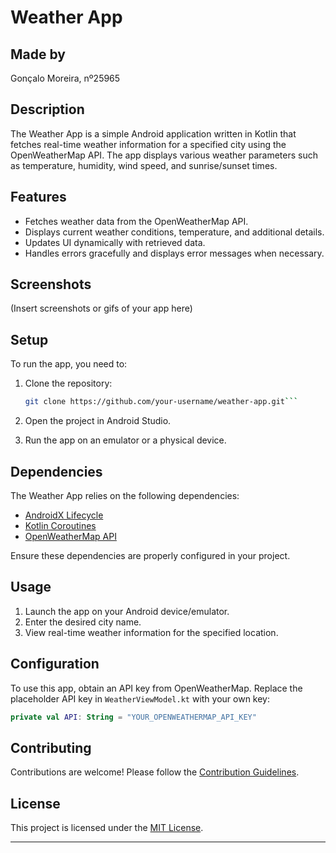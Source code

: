 # Weather App

## Made by

Gonçalo Moreira, nº25965

## Description

The Weather App is a simple Android application written in Kotlin that fetches real-time weather information for a specified city using the OpenWeatherMap API. The app displays various weather parameters such as temperature, humidity, wind speed, and sunrise/sunset times.

## Features

- Fetches weather data from the OpenWeatherMap API.
- Displays current weather conditions, temperature, and additional details.
- Updates UI dynamically with retrieved data.
- Handles errors gracefully and displays error messages when necessary.

## Screenshots

(Insert screenshots or gifs of your app here)

## Setup

To run the app, you need to:

1. Clone the repository:

   ```bash
   git clone https://github.com/your-username/weather-app.git```


2. Open the project in Android Studio.

3. Run the app on an emulator or a physical device.

## Dependencies

The Weather App relies on the following dependencies:

- [AndroidX Lifecycle](https://developer.android.com/jetpack/androidx/releases/lifecycle)
- [Kotlin Coroutines](https://kotlinlang.org/docs/coroutines-overview.html)
- [OpenWeatherMap API](https://openweathermap.org/api)

Ensure these dependencies are properly configured in your project.

## Usage

1. Launch the app on your Android device/emulator.
2. Enter the desired city name.
3. View real-time weather information for the specified location.

## Configuration

To use this app, obtain an API key from OpenWeatherMap. Replace the placeholder API key in `WeatherViewModel.kt` with your own key:

```kotlin
private val API: String = "YOUR_OPENWEATHERMAP_API_KEY"
```

## Contributing

Contributions are welcome! Please follow the [Contribution Guidelines](CONTRIBUTING.md).

## License

This project is licensed under the [MIT License](LICENSE).

---


